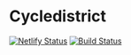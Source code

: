 # Cycledistrict
[![Netlify Status](https://api.netlify.com/api/v1/badges/72a2122e-4ca2-4548-98da-d77338645852/deploy-status)](https://app.netlify.com/sites/east-cycledistrict/deploys)
[![Build Status](https://travis-ci.com/iwue/cycledistrict.svg?branch=travis-ci)](https://travis-ci.com/iwue/cycledistrict)

